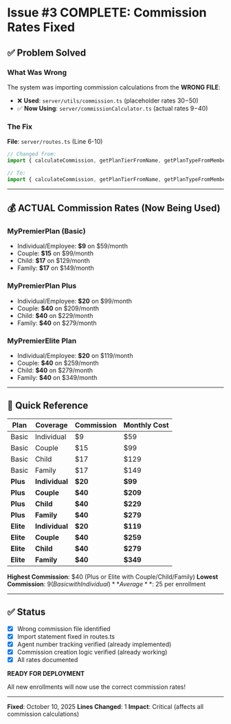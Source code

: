 # Issue #3 COMPLETE: Commission Rates Fixed

## ✅ Problem Solved

### What Was Wrong
The system was importing commission calculations from the **WRONG FILE**:
- ❌ **Used**: `server/utils/commission.ts` (placeholder rates $30-$50)
- ✅ **Now Using**: `server/commissionCalculator.ts` (actual rates $9-$40)

### The Fix
**File**: `server/routes.ts` (Line 6-10)
```typescript
// Changed from:
import { calculateCommission, getPlanTierFromName, getPlanTypeFromMemberType } from "./utils/commission";

// To:
import { calculateCommission, getPlanTierFromName, getPlanTypeFromMemberType } from "./commissionCalculator";
```

---

## 💰 ACTUAL Commission Rates (Now Being Used)

### MyPremierPlan (Basic)
- Individual/Employee: **$9** on $59/month
- Couple: **$15** on $99/month  
- Child: **$17** on $129/month
- Family: **$17** on $149/month

### MyPremierPlan Plus
- Individual/Employee: **$20** on $99/month
- Couple: **$40** on $209/month
- Child: **$40** on $229/month
- Family: **$40** on $279/month

### MyPremierElite Plan
- Individual/Employee: **$20** on $119/month
- Couple: **$40** on $259/month
- Child: **$40** on $279/month
- Family: **$40** on $349/month

---

## 🎯 Quick Reference

| Plan | Coverage | Commission | Monthly Cost |
|------|----------|------------|--------------|
| Basic | Individual | $9 | $59 |
| Basic | Couple | $15 | $99 |
| Basic | Child | $17 | $129 |
| Basic | Family | $17 | $149 |
| **Plus** | **Individual** | **$20** | **$99** |
| **Plus** | **Couple** | **$40** | **$209** |
| **Plus** | **Child** | **$40** | **$229** |
| **Plus** | **Family** | **$40** | **$279** |
| **Elite** | **Individual** | **$20** | **$119** |
| **Elite** | **Couple** | **$40** | **$259** |
| **Elite** | **Child** | **$40** | **$279** |
| **Elite** | **Family** | **$40** | **$349** |

**Highest Commission**: $40 (Plus or Elite with Couple/Child/Family)
**Lowest Commission**: $9 (Basic with Individual)
**Average**: ~$25 per enrollment

---

## ✅ Status

- [x] Wrong commission file identified
- [x] Import statement fixed in routes.ts
- [x] Agent number tracking verified (already implemented)
- [x] Commission creation logic verified (already working)
- [x] All rates documented

**READY FOR DEPLOYMENT**

All new enrollments will now use the correct commission rates!

---

**Fixed**: October 10, 2025
**Lines Changed**: 1
**Impact**: Critical (affects all commission calculations)
